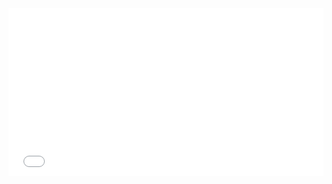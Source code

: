 <div style="position: relative; padding-bottom: 53.125%; height: 0;">
  <iframe 
    src="Linkdln_AI_reply\Screen-Recording.mp4" 
    frameborder="0" 
    webkitallowfullscreen 
    mozallowfullscreen 
    allowfullscreen 
    style="position: absolute; top: 0; left: 0; width: 100%; height: 100%;">
  </iframe>
</div>
